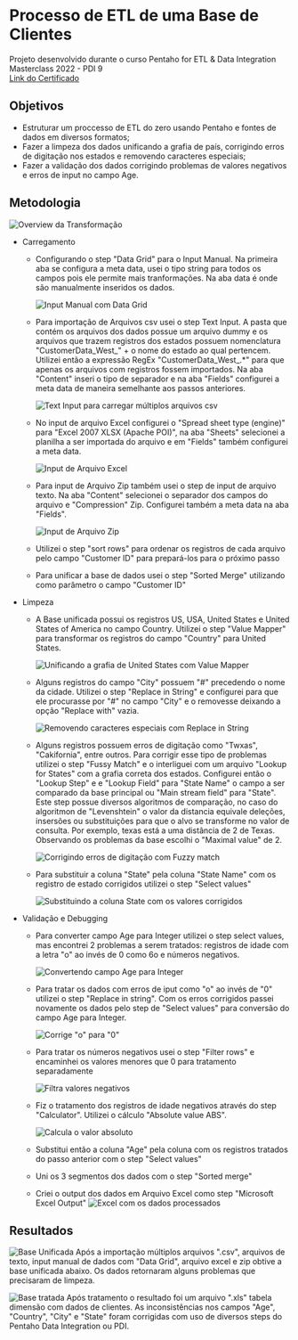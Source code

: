 #  Processo de ETL de uma Base de Clientes

Projeto desenvolvido durante o curso 
Pentaho for ETL & Data Integration Masterclass 2022 - PDI 9
<br>[Link do Certificado](https://www.udemy.com/certificate/UC-e3f6be67-da69-4e6a-a610-b25b4cdb2c1b/)


## Objetivos
- Estruturar um proccesso de ETL do zero usando Pentaho e fontes de dados em diversos formatos;
- Fazer a limpeza dos dados unificando a grafia de país, corrigindo erros de digitação nos estados e removendo caracteres especiais;
- Fazer a validação dos dados corrigindo problemas de valores negativos e erros de input no campo Age.


## Metodologia

![Overview da Transformação](https://github.com/Anacaloi/ETL-PDI-Customer/blob/main/img/Transformacao.PNG)
- Carregamento

  - Configurando o step "Data Grid" para o Input Manual. Na primeira aba se configura a meta data, usei o tipo string para todos os campos pois ele permite mais tranformações. Na aba data é onde são manualmente inseridos os dados.
  
     ![Input Manual com Data Grid](https://github.com/Anacaloi/ETL-PDI-Customer/blob/main/img/1_Manual_Input.PNG)
    
  - Para importação de Arquivos csv usei o step Text Input. A pasta que contém os arquivos dos dados possue um arquivo dummy e os arquivos que trazem registros dos estados possuem nomenclatura "CustomerData_West_" + o nome do estado ao qual pertencem. Utilizei então a expressão RegEx "CustomerData_West_.*" para que apenas os arquivos com registros fossem importados. Na aba "Content" inseri o tipo de separador e na aba "Fields" configurei a meta data de maneira semelhante aos passos anteriores.
  
     ![Text Input para carregar múltiplos arquivos csv](https://github.com/Anacaloi/ETL-PDI-Customer/blob/main/img/2_Text_Input.png)
    
  - No input de arquivo Excel configurei o "Spread sheet type (engine)" para "Excel 2007 XLSX (Apache POI)", na aba "Sheets" selecionei a planilha a ser importada do arquivo e em "Fields" também configurei a meta data.
  
     ![Input de Arquivo Excel](https://github.com/Anacaloi/ETL-PDI-Customer/blob/main/img/3_Excel_Input.png)
    
   - Para input de Arquivo Zip também usei o step de input de arquivo texto. Na aba "Content" selecionei o separador dos campos do arquivo e "Compression" Zip. Configurei também a meta data na aba "Fields".
    
     ![Input de Arquivo Zip](https://github.com/Anacaloi/ETL-PDI-Customer/blob/main/img/4_Zip_File_Input.png)
    
   - Utilizei o step "sort rows" para ordenar os registros de cada arquivo pelo campo "Customer ID" para prepará-los para o próximo passo
   
   - Para unificar a base de dados usei o step "Sorted Merge" utilizando como parâmetro o campo "Customer ID"
    
    
- Limpeza
  - A Base unificada possui os registros US, USA, United States e United States of America no campo Country. Utilizei o step "Value Mapper" para transformar os registros do campo "Country" para United States.
   
    ![Unificando a grafia de United States com Value Mapper](https://github.com/Anacaloi/ETL-PDI-Customer/blob/main/img/5_Value_Mapper.png)
    
  - Alguns registros do campo "City" possuem "#" precedendo o nome da cidade. Utilizei o step "Replace in String" e configurei para que ele procurasse por "#" no campo "City" e o removesse deixando a opção "Replace with" vazia.
    
    ![Removendo caracteres especiais com Replace in String](https://github.com/Anacaloi/ETL-PDI-Customer/blob/main/img/6_Replace_in_String.png)
    
  - Alguns registros possuem erros de digitação como "Twxas", "Cakifornia", entre outros. Para corrigir esse tipo de problemas utilizei o step "Fussy Match" e o interliguei com um arquivo "Lookup for States" com a grafia correta dos estados. Configurei então o "Lookup Step" e e "Lookup Field" para "State Name" o campo a ser comparado da base principal ou "Main stream field" para "State". Este step possue diversos algoritmos de comparação, no caso do algoritmon de "Levenshtein" o valor da distancia equivale deleções, insersões ou substituições para que o alvo se transforme no valor de consulta. Por exemplo, texas está a uma distância de 2 de Texas. Observando os problemas da base escolhi o "Maximal value" de 2.
    
    ![Corrigindo erros de digitação com Fuzzy match](https://github.com/Anacaloi/ETL-PDI-Customer/blob/main/img/7_Fuzzy_Match.png)
   
  - Para substituir a coluna "State" pela coluna "State Name" com os registro de estado corrigidos utilizei o step "Select values"
    
    ![Substituindo a coluna State com os valores corrigidos](https://github.com/Anacaloi/ETL-PDI-Customer/blob/main/img/8_Seleciona_campo_State_corrigido.png)
    
    
- Validação e Debugging
  - Para converter campo Age para Integer utilizei o step select values, mas encontrei 2 problemas a serem tratados: registros de idade com a letra "o" ao invés de 0 como 6o e números negativos.
    
    ![Convertendo campo Age para Integer](https://github.com/Anacaloi/ETL-PDI-Customer/blob/main/img/9_Seleciona_idade_como_integer.png)
    
  - Para tratar os dados com erros de iput como "o" ao invés de "0" utilizei o step "Replace in string". Com os erros corrigidos passei novamente os dados pelo step de "Select values" para conversão do campo Age para Integer.
  
    ![Corrige "o" para "0"](https://github.com/Anacaloi/ETL-PDI-Customer/blob/main/img/10_Replace_in_String.png)
  
  - Para tratar os números negativos usei o step "Filter rows" e encaminhei os valores menores que 0 para tratamento separadamente
    
    ![Filtra valores negativos](https://github.com/Anacaloi/ETL-PDI-Customer/blob/main/img/11_Filter_Rows.png)
    
  - Fiz o tratamento dos registros de idade negativos através do step "Calculator". Utilizei o cálculo "Absolute value ABS".
   
    ![Calcula o valor absoluto](https://github.com/Anacaloi/ETL-PDI-Customer/blob/main/img/12_Calcula_Valor_Absoluto.png)
   
  - Substitui então a coluna "Age" pela coluna com os registros tratados do passo anterior com o step "Select values"
  
  - Uni os 3 segmentos dos dados com o step "Sorted merge"
  
  - Criei o output dos dados em Arquivo Excel como step "Microsoft Excel Output"
      ![Excel com os dados processados](https://github.com/Anacaloi/ETL-PDI-Customer/blob/main/img/13_Table_output.png)

## Resultados

![Base Unificada](https://github.com/Anacaloi/ETL-PDI-Customer/blob/main/img/Base_Unificada.png)
Após a importação múltiplos arquivos ".csv", arquivos de texto, input manual de dados com "Data Grid", arquivo excel e zip obtive a base unificada abaixo. Os dados retornaram alguns problemas que precisaram de limpeza.

![Base tratada](https://github.com/Anacaloi/ETL-PDI-Customer/blob/main/img/Base_Tratada.png)
Após tratamento o resultado foi um arquivo ".xls" tabela dimensão com dados de clientes. As inconsistências nos campos "Age", "Country", "City" e "State" foram corrigidas com uso de diversos steps do Pentaho Data Integration ou PDI.
